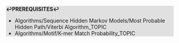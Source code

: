 <div style="margin:2em; background-color: #e0e0e0;">

<strong>↩PREREQUISITES↩</strong>

 * Algorithms/Sequence Hidden Markov Models/Most Probable Hidden Path/Viterbi Algorithm_TOPIC
 * Algorithms/Motif/K-mer Match Probability_TOPIC

</div>

